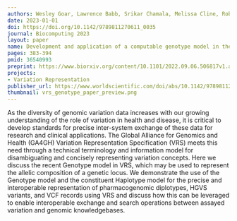 ```yaml
---
authors: Wesley Goar, Lawrence Babb, Srikar Chamala, Melissa Cline, Robert R. Freimuth, Reece K. Hart, Kori Kuzma, Jennifer Lee, Tristan Nelson, Andreas Prlić, Kevin Riehle, Anastasia Smith, Kathryn Stahl, Andrew D. Yates, Heidi L. Rehm, Alex H. Wagner
date: 2023-01-01
doi: https://doi.org/10.1142/9789811270611_0035
journal: Biocomputing 2023
layout: paper
name: Development and application of a computable genotype model in the GA4GH Variation Representation Specification
pages: 383-394
pmid: 36540993
preprint: https://www.biorxiv.org/content/10.1101/2022.09.06.506817v1.abstract
projects:
- Variation Representation
publisher_url: https://www.worldscientific.com/doi/abs/10.1142/9789811270611_0035
thumbnail: vrs_genotype_paper_preview.png
---
```

As the diversity of genomic variation data increases with our growing understanding of the role of variation in health and disease, it is critical to develop standards for precise inter-system exchange of these data for research and clinical applications. The Global Alliance for Genomics and Health (GA4GH) Variation Representation Specification (VRS) meets this need through a technical terminology and information model for disambiguating and concisely representing variation concepts. Here we discuss the recent Genotype model in VRS, which may be used to represent the allelic composition of a genetic locus. We demonstrate the use of the Genotype model and the constituent Haplotype model for the precise and interoperable representation of pharmacogenomic diplotypes, HGVS variants, and VCF records using VRS and discuss how this can be leveraged to enable interoperable exchange and search operations between assayed variation and genomic knowledgebases.

